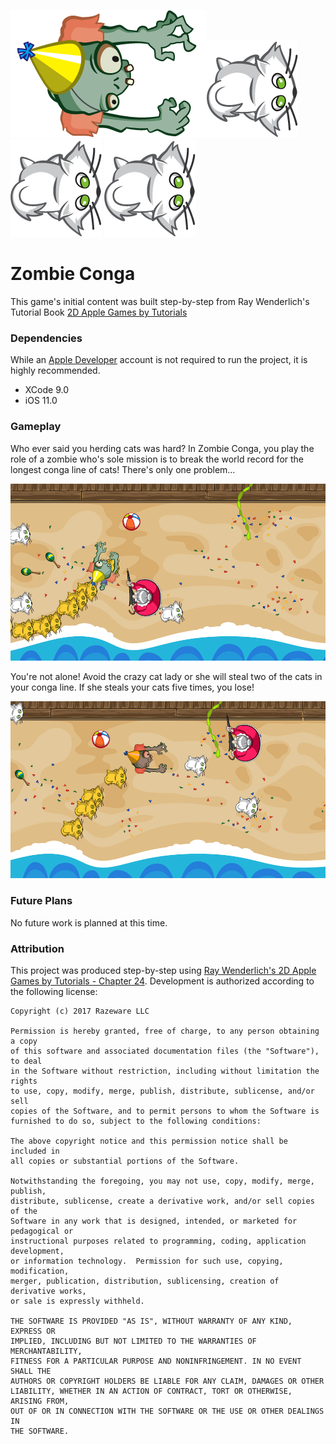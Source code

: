 ![Banner](ZombieConga/Assets.xcassets/Characters/zombie1.imageset/zombie1.png)![Banner](ZombieConga/Assets.xcassets/Characters/cat.imageset/cat.png)
![Banner](ZombieConga/Assets.xcassets/Characters/cat.imageset/cat.png)
![Banner](ZombieConga/Assets.xcassets/Characters/cat.imageset/cat.png)

# Zombie Conga
This game's initial content was built step-by-step from Ray Wenderlich's Tutorial Book [2D Apple Games by Tutorials](https://store.raywenderlich.com/products/2d-apple-games-by-tutorials)

### Dependencies

While an [Apple Developer](https://developer.apple.com/) account is not required to run the project, it is highly recommended.

+ XCode 9.0
+ iOS 11.0

### Gameplay

Who ever said you herding cats was hard? In Zombie Conga, you play the role of a zombie who's sole mission is to break the world record for the longest conga line of cats! There's only one problem...

![Banner](ZombieConga/Assets.xcassets/conga_line.imageset/conga_line.png)

You're not alone! Avoid the crazy cat lady or she will steal two of the cats in your conga line. If she steals your cats five times, you lose!

![Banner](ZombieConga/Assets.xcassets/invincible.imageset/invincible.png)

### Future Plans

No future work is planned at this time.

### Attribution

This project was produced step-by-step using [Ray Wenderlich's 2D Apple Games by Tutorials - Chapter 24](https://amzn.to/2K7ECUt). Development is authorized according to the following license:

```
Copyright (c) 2017 Razeware LLC

Permission is hereby granted, free of charge, to any person obtaining a copy
of this software and associated documentation files (the "Software"), to deal
in the Software without restriction, including without limitation the rights
to use, copy, modify, merge, publish, distribute, sublicense, and/or sell
copies of the Software, and to permit persons to whom the Software is
furnished to do so, subject to the following conditions:

The above copyright notice and this permission notice shall be included in
all copies or substantial portions of the Software.
 
Notwithstanding the foregoing, you may not use, copy, modify, merge, publish,
distribute, sublicense, create a derivative work, and/or sell copies of the
Software in any work that is designed, intended, or marketed for pedagogical or
instructional purposes related to programming, coding, application development,
or information technology.  Permission for such use, copying, modification,
merger, publication, distribution, sublicensing, creation of derivative works,
or sale is expressly withheld.

THE SOFTWARE IS PROVIDED "AS IS", WITHOUT WARRANTY OF ANY KIND, EXPRESS OR
IMPLIED, INCLUDING BUT NOT LIMITED TO THE WARRANTIES OF MERCHANTABILITY,
FITNESS FOR A PARTICULAR PURPOSE AND NONINFRINGEMENT. IN NO EVENT SHALL THE
AUTHORS OR COPYRIGHT HOLDERS BE LIABLE FOR ANY CLAIM, DAMAGES OR OTHER
LIABILITY, WHETHER IN AN ACTION OF CONTRACT, TORT OR OTHERWISE, ARISING FROM,
OUT OF OR IN CONNECTION WITH THE SOFTWARE OR THE USE OR OTHER DEALINGS IN
THE SOFTWARE.
 ```
